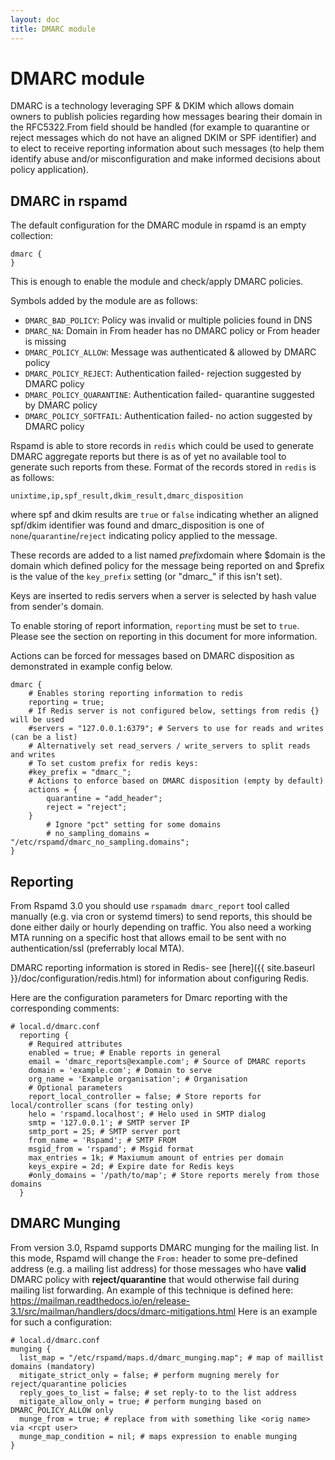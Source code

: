 ```yaml
---
layout: doc
title: DMARC module
---
```

# DMARC module

DMARC is a technology leveraging SPF & DKIM which allows domain owners to publish policies regarding how messages bearing
their domain in the RFC5322.From field should be handled (for example to quarantine or reject messages which do not have an
aligned DKIM or SPF identifier) and to elect to receive reporting information about such messages (to help them identify
abuse and/or misconfiguration and make informed decisions about policy application).

## DMARC in rspamd

The default configuration for the DMARC module in rspamd is an empty collection:

~~~ucl
dmarc {
}
~~~

This is enough to enable the module and check/apply DMARC policies.

Symbols added by the module are as follows:

- `DMARC_BAD_POLICY`: Policy was invalid or multiple policies found in DNS
- `DMARC_NA`: Domain in From header has no DMARC policy or From header is missing
- `DMARC_POLICY_ALLOW`: Message was authenticated & allowed by DMARC policy
- `DMARC_POLICY_REJECT`: Authentication failed- rejection suggested by DMARC policy
- `DMARC_POLICY_QUARANTINE`: Authentication failed- quarantine suggested by DMARC policy
- `DMARC_POLICY_SOFTFAIL`: Authentication failed- no action suggested by DMARC policy

Rspamd is able to store records in `redis` which could be used to generate DMARC aggregate reports but there is as of yet no available tool to generate such reports from these. Format of the records stored in `redis` is as follows:

    unixtime,ip,spf_result,dkim_result,dmarc_disposition

where spf and dkim results are `true` or `false` indicating whether an aligned spf/dkim identifier was found and dmarc_disposition is one of `none`/`quarantine`/`reject` indicating policy applied to the message.

These records are added to a list named $prefix$domain where $domain is the domain which defined policy for the message being reported on and $prefix is the value of the `key_prefix` setting (or "dmarc_" if this isn't set).

Keys are inserted to redis servers when a server is selected by hash value from sender's domain.

To enable storing of report information, `reporting` must be set to `true`. Please see the section on reporting in this document for more information.

Actions can be forced for messages based on DMARC disposition as demonstrated in example config below.

~~~ucl
dmarc {
	# Enables storing reporting information to redis
	reporting = true;
	# If Redis server is not configured below, settings from redis {} will be used
	#servers = "127.0.0.1:6379"; # Servers to use for reads and writes (can be a list)
	# Alternatively set read_servers / write_servers to split reads and writes
	# To set custom prefix for redis keys:
	#key_prefix = "dmarc_";
	# Actions to enforce based on DMARC disposition (empty by default)
	actions = {
		quarantine = "add_header";
		reject = "reject";
	}
        # Ignore "pct" setting for some domains
        # no_sampling_domains = "/etc/rspamd/dmarc_no_sampling.domains";
}
~~~

## Reporting

From Rspamd 3.0 you should use `rspamadm dmarc_report` tool called manually (e.g. via cron or systemd timers) to send reports, this should be done either daily or hourly depending on traffic. You also need a working MTA running on a specific host that allows email to be sent with no authentication/ssl (preferrably local MTA).

DMARC reporting information is stored in Redis- see [here]({{ site.baseurl }}/doc/configuration/redis.html) for information about configuring Redis.

Here are the configuration parameters for Dmarc reporting with the corresponding comments:

~~~ucl
# local.d/dmarc.conf
  reporting {
    # Required attributes
    enabled = true; # Enable reports in general
    email = 'dmarc_reports@example.com'; # Source of DMARC reports
    domain = 'example.com'; # Domain to serve
    org_name = 'Example organisation'; # Organisation
    # Optional parameters
    report_local_controller = false; # Store reports for local/controller scans (for testing only)
    helo = 'rspamd.localhost'; # Helo used in SMTP dialog
    smtp = '127.0.0.1'; # SMTP server IP
    smtp_port = 25; # SMTP server port
    from_name = 'Rspamd'; # SMTP FROM
    msgid_from = 'rspamd'; # Msgid format
    max_entries = 1k; # Maxiumum amount of entries per domain
    keys_expire = 2d; # Expire date for Redis keys
    #only_domains = '/path/to/map'; # Store reports merely from those domains
  }
~~~

## DMARC Munging

From version 3.0, Rspamd supports DMARC munging for the mailing list. In this mode, Rspamd will change the `From:` header to some pre-defined address (e.g. a mailing list address) for those messages who have **valid** DMARC policy with **reject/quarantine** that would otherwise fail during mailing list forwarding. An example of this technique is defined here: https://mailman.readthedocs.io/en/release-3.1/src/mailman/handlers/docs/dmarc-mitigations.html
Here is an example for such a configuration:

~~~ucl
# local.d/dmarc.conf
munging {
  list_map = "/etc/rspamd/maps.d/dmarc_munging.map"; # map of maillist domains (mandatory)
  mitigate_strict_only = false; # perform mugning merely for reject/quarantine policies
  reply_goes_to_list = false; # set reply-to to the list address
  mitigate_allow_only = true; # perform munging based on DMARC_POLICY_ALLOW only
  munge_from = true; # replace from with something like <orig name> via <rcpt user>
  munge_map_condition = nil; # maps expression to enable munging
}
~~~
